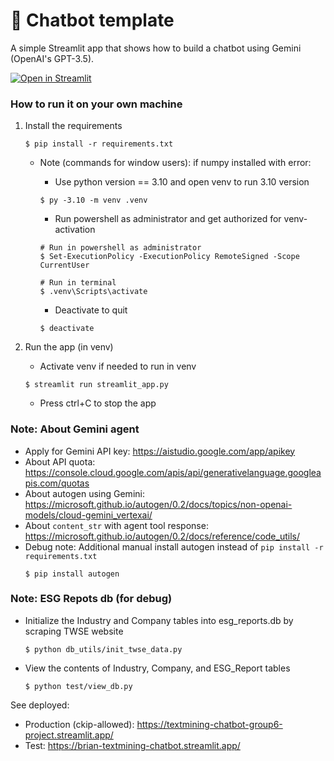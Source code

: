 # 💬 Chatbot template

A simple Streamlit app that shows how to build a chatbot using Gemini (OpenAI's GPT-3.5).

[![Open in Streamlit](https://static.streamlit.io/badges/streamlit_badge_black_white.svg)](https://chatbot-template.streamlit.app/)

### How to run it on your own machine

1. Install the requirements

   ```
   $ pip install -r requirements.txt
   ```

    - Note (commands for window users): if numpy installed with error:
      - Use python version == 3.10 and open venv to run 3.10 version
      ```
      $ py -3.10 -m venv .venv
      ```
      -  Run powershell as administrator and get authorized for venv-activation
      ```
      # Run in powershell as administrator
      $ Set-ExecutionPolicy -ExecutionPolicy RemoteSigned -Scope CurrentUser
      ```

      ```
      # Run in terminal
      $ .venv\Scripts\activate
      ```

      - Deactivate to quit
      ```
      $ deactivate
      ```


2. Run the app (in venv)
   - Activate venv if needed to run in venv

   ```
   $ streamlit run streamlit_app.py
   ```

   - Press ctrl+C to stop the app

### Note: About Gemini agent
   - Apply for Gemini API key: https://aistudio.google.com/app/apikey
   - About API quota: https://console.cloud.google.com/apis/api/generativelanguage.googleapis.com/quotas
   - About autogen using Gemini: https://microsoft.github.io/autogen/0.2/docs/topics/non-openai-models/cloud-gemini_vertexai/
   - About `content_str` with agent tool response: https://microsoft.github.io/autogen/0.2/docs/reference/code_utils/
   - Debug note: Additional manual install autogen instead of `pip install -r requirements.txt`
      ```
      $ pip install autogen
      ```

### Note: ESG Repots db (for debug)
- Initialize the Industry and Company tables into esg_reports.db by scraping TWSE website

   ```
   $ python db_utils/init_twse_data.py
   ```
- View the contents of Industry, Company, and ESG_Report tables
   ```
   $ python test/view_db.py
   ```

See deployed:
- Production (ckip-allowed): https://textmining-chatbot-group6-project.streamlit.app/
- Test: https://brian-textmining-chatbot.streamlit.app/
